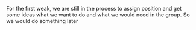 For the first weak, we are still in the process to assign position and get some ideas what we want to do and what we would need in the group. So we would do something later